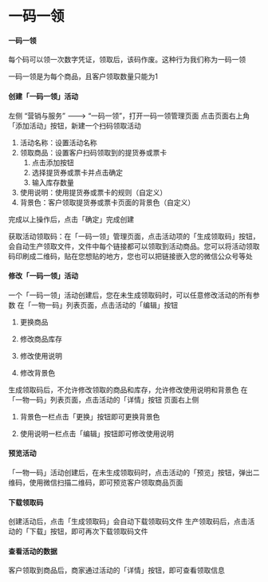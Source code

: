 # 一码一领

#### 一码一领

每个码可以领一次数字凭证，领取后，该码作废。这种行为我们称为一码一领

一码一领是为每个商品，且客户领取数量只能为1

#### 创建「一码一领」活动

左侧 “营销与服务” ---&gt; “一码一领”，打开一码一领管理页面 点击页面右上角「添加活动」按钮，新建一个扫码领取活动

1. 活动名称：设置活动名称
2. 领取商品：设置客户扫码领取到的提货券或票卡
   1. 点击添加按钮
   2. 选择提货券或票卡并点击确定
   3. 输入库存数量
3. 使用说明：使用提货券或票卡的规则（自定义）
4. 背景色：客户领取提货券或票卡页面的背景色（自定义）

完成以上操作后，点击「确定」完成创建

获取活动领取码：在「一码一领」管理页面，点击活动项的「生成领取码」按钮，会自动生产领取文件，文件中每个链接都可以领取到活动商品。您可以将活动领取码印刷成二维码，贴在您想贴的地方，您也可以把链接嵌入您的微信公众号等处

#### 修改「一码一领」活动

一个「一码一领」活动创建后，您在未生成领取码时，可以任意修改活动的所有参数 在「一物一码」列表页面，点击活动的「编辑」按钮 

1. 更换商品 

2. 修改商品库存 

3. 修改使用说明 

4. 修改背景色

生成领取码后，不允许修改领取的商品和库存，允许修改使用说明和背景色 在「一物一码」列表页面，点击活动的「详情」按钮 页面右上侧 

1. 背景色一栏点击「更换」按钮即可更换背景色 

2. 使用说明一栏点击「编辑」按钮即可修改使用说明

#### 预览活动

「一物一码」活动创建后，在未生成领取码时，点击活动的「预览」按钮，弹出二维码，使用微信扫描二维码，即可预览客户领取商品页面

#### 下载领取码

创建活动后，点击「生成领取码」会自动下载领取码文件 生产领取码后，点击活动的「下载」按钮，即可再次下载领取码文件

#### 查看活动的数据

客户领取到商品后，商家通过活动的「详情」按钮，即可查看领取信息


